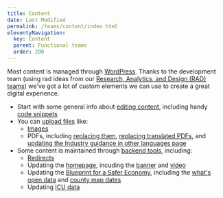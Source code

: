 ```yaml
---
title: Content
date: Last Modified 
permalink: /teams/content/index.html
eleventyNavigation:
  key: Content
  parent: Functional teams
  order: 200
---
```


Most content is managed through [WordPress](https://as-go-covid19-d-001.azurewebsites.net/wp-login.php). Thanks to the development team (using rad ideas from our [Research, Analytics, and Design (RAD) teams](https://cagov.github.io/covid19.ca.gov-site-eng-playbook/teams/rad/)) we've got a lot of custom elements we can use to create a great digital experience.

* Start with some general info about [editing content](https://cagov.github.io/covid19.ca.gov-site-eng-playbook/teams/content/editing.html), including handy [code snippets](https://cagov.github.io/covid19.ca.gov-site-eng-playbook/teams/content/code-snippets.html)
* You can [upload files](https://cagov.github.io/covid19.ca.gov-site-eng-playbook/teams/content/uploading.html) like:
  * [Images](https://cagov.github.io/covid19.ca.gov-site-eng-playbook/teams/content/upload-image.html)
  * PDFs, including [replacing them](https://cagov.github.io/covid19.ca.gov-site-eng-playbook/teams/content/replace-pdf.html), [replacing translated PDFs](https://cagov.github.io/covid19.ca.gov-site-eng-playbook/teams/content/replace-translated-pdf.html), and [updating the Industry guidance in other languages page](https://cagov.github.io/covid19.ca.gov-site-eng-playbook/teams/content/ig-other-languages.html)
* Some content is maintained through [backend tools](https://cagov.github.io/covid19.ca.gov-site-eng-playbook/teams/content/backend.html), including:
  * [Redirects](https://cagov.github.io/covid19.ca.gov-site-eng-playbook/teams/content/redirects.html)
  * Updating the [homepage](https://cagov.github.io/covid19.ca.gov-site-eng-playbook/teams/content/homepage.html), incuding the [banner](https://cagov.github.io/covid19.ca.gov-site-eng-playbook/teams/content/banner.html) and [video](https://cagov.github.io/covid19.ca.gov-site-eng-playbook/teams/content/video.html)
  * Updating the [Blueprint for a Safer Economy](https://cagov.github.io/covid19.ca.gov-site-eng-playbook/teams/content/blueprint.html), including the [what's open data](https://cagov.github.io/covid19.ca.gov-site-eng-playbook/teams/content/whats-open.html) and [county map dates](https://cagov.github.io/covid19.ca.gov-site-eng-playbook/teams/content/map-dates.html)
  * Updating [ICU data](https://cagov.github.io/covid19.ca.gov-site-eng-playbook/teams/content/icu-data.html)
